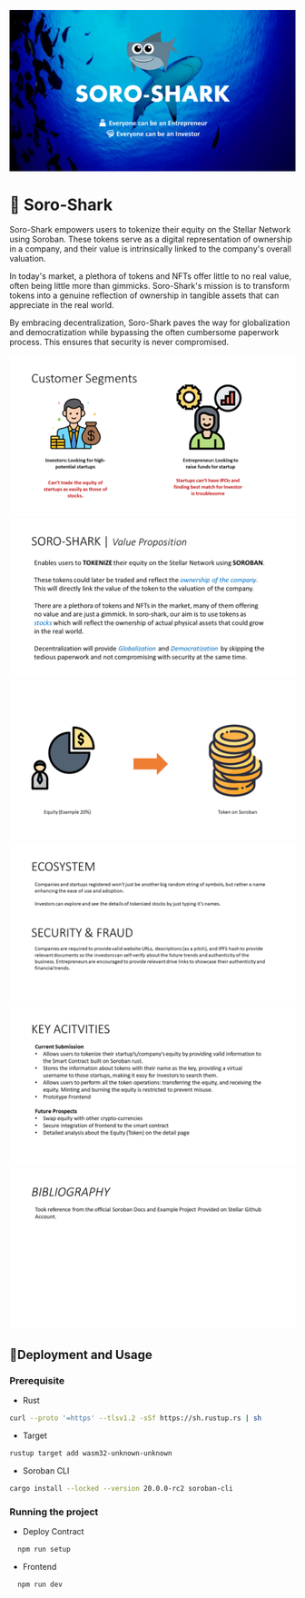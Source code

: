 ![Header](Slide1.PNG)

# 🦈 Soro-Shark

Soro-Shark empowers users to tokenize their equity on the Stellar Network using Soroban. These tokens serve as a digital representation of ownership in a company, and their value is intrinsically linked to the company's overall valuation.

In today's market, a plethora of tokens and NFTs offer little to no real value, often being little more than gimmicks. Soro-Shark's mission is to transform tokens into a genuine reflection of ownership in tangible assets that can appreciate in the real world.

By embracing decentralization, Soro-Shark paves the way for globalization and democratization while bypassing the often cumbersome paperwork process. This ensures that security is never compromised.

![Alt text](Slide2.PNG) ![Alt text](Slide3.PNG) ![Alt text](Slide4.PNG) ![Alt text](Slide5.PNG) ![Alt text](Slide6.PNG) ![Alt text](Slide7.PNG)

## 🦀Deployment and Usage
### Prerequisite
- Rust 
```bash
curl --proto '=https' --tlsv1.2 -sSf https://sh.rustup.rs | sh
```
- Target
```bash
rustup target add wasm32-unknown-unknown
```
- Soroban CLI
```bash
cargo install --locked --version 20.0.0-rc2 soroban-cli
```

### Running the project
- Deploy Contract
```bash
  npm run setup
```
- Frontend
```bash
  npm run dev
```
